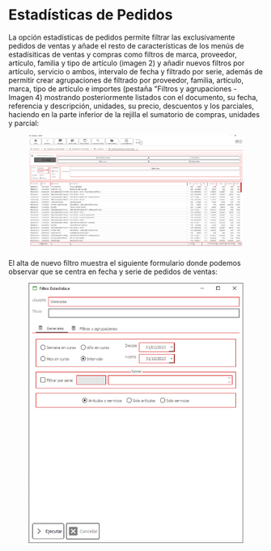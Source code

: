 # Estadísticas de Pedidos

La opción estadísticas de pedidos permite filtrar las exclusivamente pedidos de ventas y añade el resto de características de los menús de estadísiticas de ventas y compras como filtros de marca, proveedor, artículo, familia y tipo de artículo (imagen 2) y añadir nuevos filtros por artículo, servicio o ambos, intervalo de fecha y filtrado por serie, además de permitir crear agrupaciones de filtrado por proveedor, familia, artículo, marca, tipo de artículo e importes (pestaña "Filtros y agrupaciones - Imagen 4) mostrando posteriormente listados con el documento, su fecha, referencia y descripción, unidades, su precio, descuentos y los parciales, haciendo en la parte inferior de la rejilla el sumatorio de compras, unidades y parcial:

<figure><img src="../../.gitbook/assets/imagen (11) (1) (1) (2).png" alt=""><figcaption></figcaption></figure>

El alta de nuevo filtro muestra el siguiente formulario donde podemos observar que se centra en fecha y serie de pedidos de ventas:

<figure><img src="../../.gitbook/assets/imagen (1) (8).png" alt=""><figcaption></figcaption></figure>
